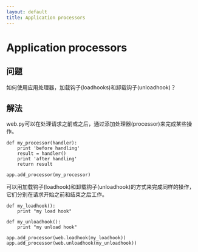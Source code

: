 ```yaml
---
layout: default
title: Application processors
---
```


# Application processors

## 问题

如何使用应用处理器，加载钩子(loadhooks)和卸载钩子(unloadhook)？

## 解法

web.py可以在处理请求之前或之后，通过添加处理器(processor)来完成某些操作。

    def my_processor(handler): 
        print 'before handling'
        result = handler() 
        print 'after handling'
        return result

    app.add_processor(my_processor)

可以用加载钩子(loadhook)和卸载钩子(unloadhook)的方式来完成同样的操作，它们分别在请求开始之前和结束之后工作。

    def my_loadhook():
        print "my load hook"

    def my_unloadhook():
        print "my unload hook"

    app.add_processor(web.loadhook(my_loadhook))
    app.add_processor(web.unloadhook(my_unloadhook))